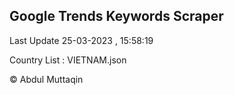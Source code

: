

## Google Trends Keywords Scraper 
 
Last Update 25-03-2023 , 15:58:19

Country List :
VIETNAM.json



© Abdul Muttaqin 
